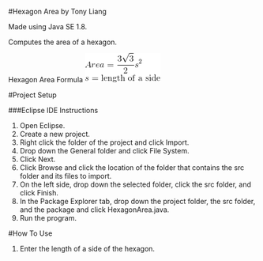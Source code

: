 #Hexagon Area by Tony Liang

Made using Java SE 1.8.

Computes the area of a hexagon.

Hexagon Area Formula
![alt text][logo]

[logo]: https://github.com/tliang1/Java-Practice/raw/master/Practice/Intro-To-Java-8th-Ed-Daniel-Y.-Liang/Chapter-2/Chapter02P22/images/instructions/hexagon_area_formula.png "Hexagon Area Formula"

#Project Setup

###Eclipse IDE Instructions
1. Open Eclipse.
2. Create a new project.
3. Right click the folder of the project and click Import.
4. Drop down the General folder and click File System.
5. Click Next.
6. Click Browse and click the location of the folder that contains the src folder and its files to import.
7. On the left side, drop down the selected folder, click the src folder, and click Finish.
8. In the Package Explorer tab, drop down the project folder, the src folder, and the package and click HexagonArea.java.
9. Run the program.

#How To Use
1. Enter the length of a side of the hexagon.